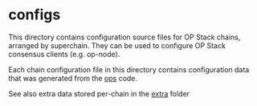 # configs

This directory contains configuration source files for OP Stack chains, arranged by superchain. They can be used to configure OP Stack consensus clients (e.g. op-node).

Each chain configuration file in this directory contains configuration data that was generated from the [ops](../../ops/) code.

See also extra data stored per-chain in the [extra](../extra) folder
